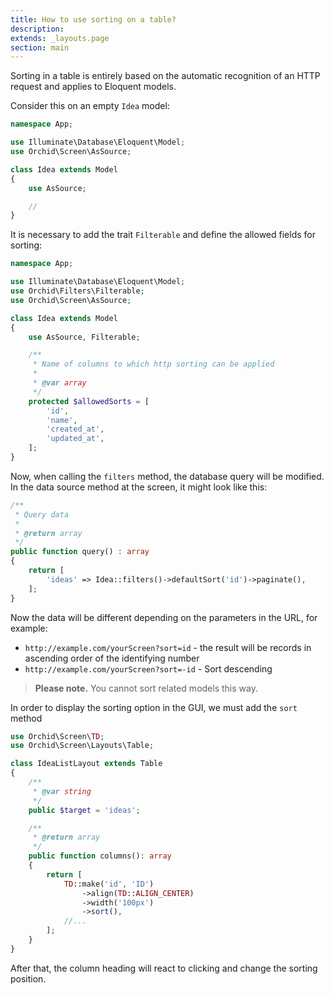 ```yaml
---
title: How to use sorting on a table?
description: 
extends: _layouts.page
section: main
---
```



Sorting in a table is entirely based on the automatic recognition of an HTTP request and applies to Eloquent models.

Consider this on an empty `Idea` model:

```php
namespace App;

use Illuminate\Database\Eloquent\Model;
use Orchid\Screen\AsSource;

class Idea extends Model
{
    use AsSource;

    //
}
```

It is necessary to add the trait `Filterable` and define the allowed fields for sorting:

```php
namespace App;

use Illuminate\Database\Eloquent\Model;
use Orchid\Filters\Filterable;
use Orchid\Screen\AsSource;

class Idea extends Model
{
    use AsSource, Filterable;

    /**
     * Name of columns to which http sorting can be applied
     * 
     * @var array
     */
    protected $allowedSorts = [
        'id',
        'name',
        'created_at',
        'updated_at',
    ];
}
```

Now, when calling the `filters` method, the database query will be modified.
In the data source method at the screen, it might look like this:

```php
/**
 * Query data
 *
 * @return array
 */
public function query() : array
{
    return [
        'ideas' => Idea::filters()->defaultSort('id')->paginate(),
    ];
}
```

Now the data will be different depending on the parameters in the URL, for example:

* `http://example.com/yourScreen?sort=id` - the result will be records in ascending order of the identifying number
* `http://example.com/yourScreen?sort=-id` - Sort descending

> **Please note.** You cannot sort related models this way.


In order to display the sorting option in the GUI, we must add the `sort` method

```php
use Orchid\Screen\TD;
use Orchid\Screen\Layouts\Table;

class IdeaListLayout extends Table
{
    /**
     * @var string
     */
    public $target = 'ideas';

    /**
     * @return array
     */
    public function columns(): array
    {
        return [
            TD::make('id', 'ID')
                ->align(TD::ALIGN_CENTER)
                ->width('100px')
                ->sort(),
            //...
        ];
    }
}
```

After that, the column heading will react to clicking and change the sorting position.
